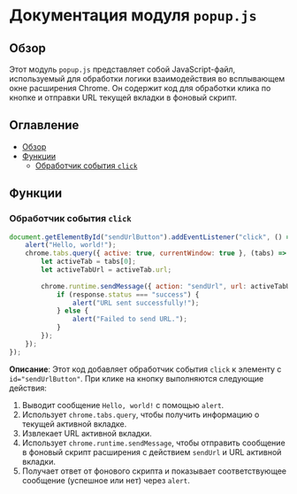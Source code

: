 # Документация модуля `popup.js`

## Обзор

Этот модуль `popup.js` представляет собой JavaScript-файл, используемый для обработки логики взаимодействия во всплывающем окне расширения Chrome. Он содержит код для обработки клика по кнопке и отправки URL текущей вкладки в фоновый скрипт.

## Оглавление

-   [Обзор](#обзор)
-   [Функции](#функции)
    -   [Обработчик события `click`](#обработчик-события-click)

## Функции

### Обработчик события `click`

```javascript
document.getElementById("sendUrlButton").addEventListener("click", () => {
    alert("Hello, world!");
    chrome.tabs.query({ active: true, currentWindow: true }, (tabs) => {
        let activeTab = tabs[0];
        let activeTabUrl = activeTab.url;
        
        chrome.runtime.sendMessage({ action: "sendUrl", url: activeTabUrl }, (response) => {
            if (response.status === "success") {
                alert("URL sent successfully!");
            } else {
                alert("Failed to send URL.");
            }
        });
    });
});
```

**Описание**: Этот код добавляет обработчик события `click` к элементу с `id="sendUrlButton"`. При клике на кнопку выполняются следующие действия:

1.  Выводит сообщение `Hello, world!` с помощью `alert`.
2.  Использует `chrome.tabs.query`, чтобы получить информацию о текущей активной вкладке.
3.  Извлекает URL активной вкладки.
4.  Использует `chrome.runtime.sendMessage`, чтобы отправить сообщение в фоновый скрипт расширения с действием `sendUrl` и URL активной вкладки.
5.  Получает ответ от фонового скрипта и показывает соответствующее сообщение (успешное или нет) через `alert`.